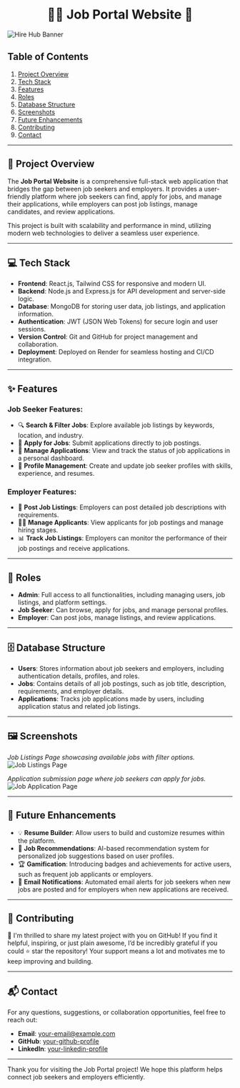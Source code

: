<h1 align="center">🧑‍💼 Job Portal Website 🚀</h1>

![Hire Hub Banner](https://github.com/user-attachments/assets/2125516f-2806-494b-ae8e-b094524ca205)

## Table of Contents

1. [Project Overview](#project-overview)
2. [Tech Stack](#tech-stack)
3. [Features](#features)
4. [Roles](#roles)
5. [Database Structure](#database-structure)
6. [Screenshots](#screenshots)
7. [Future Enhancements](#future-enhancements)
8. [Contributing](#contributing)
9. [Contact](#contact)

---

## 📑 Project Overview

The **Job Portal Website** is a comprehensive full-stack web application that bridges the gap between job seekers and employers. It provides a user-friendly platform where job seekers can find, apply for jobs, and manage their applications, while employers can post job listings, manage candidates, and review applications.

This project is built with scalability and performance in mind, utilizing modern web technologies to deliver a seamless user experience.

---

## 💻 Tech Stack

- **Frontend**: React.js, Tailwind CSS for responsive and modern UI.
- **Backend**: Node.js and Express.js for API development and server-side logic.
- **Database**: MongoDB for storing user data, job listings, and application information.
- **Authentication**: JWT (JSON Web Tokens) for secure login and user sessions.
- **Version Control**: Git and GitHub for project management and collaboration.
- **Deployment**: Deployed on Render for seamless hosting and CI/CD integration.

---

## ✨ Features

### Job Seeker Features:
- 🔍 **Search & Filter Jobs**: Explore available job listings by keywords, location, and industry.
- 📝 **Apply for Jobs**: Submit applications directly to job postings.
- 📁 **Manage Applications**: View and track the status of job applications in a personal dashboard.
- 👤 **Profile Management**: Create and update job seeker profiles with skills, experience, and resumes.

### Employer Features:
- 📑 **Post Job Listings**: Employers can post detailed job descriptions with requirements.
- 🧑‍💻 **Manage Applicants**: View applicants for job postings and manage hiring stages.
- 📊 **Track Job Listings**: Employers can monitor the performance of their job postings and receive applications.

---

## 👥 Roles

- **Admin**: Full access to all functionalities, including managing users, job listings, and platform settings.
- **Job Seeker**: Can browse, apply for jobs, and manage personal profiles.
- **Employer**: Can post jobs, manage listings, and review applications.

---

## 🗄 Database Structure

- **Users**: Stores information about job seekers and employers, including authentication details, profiles, and roles.
- **Jobs**: Contains details of all job postings, such as job title, description, requirements, and employer details.
- **Applications**: Tracks job applications made by users, including application status and related job listings.

---

## 🖼️ Screenshots

*Job Listings Page showcasing available jobs with filter options.*
![Job Listings Page](https://github.com/user-attachments/assets/12a3e520-41c0-4743-b444-e4a4ca5c70a5)


*Application submission page where job seekers can apply for jobs.*
![Job Application Page](https://github.com/user-attachments/assets/7c6d31c4-5373-4301-9e7d-d06adf509de6)

---

## 🔮 Future Enhancements

- 💡 **Resume Builder**: Allow users to build and customize resumes within the platform.
- 💼 **Job Recommendations**: AI-based recommendation system for personalized job suggestions based on user profiles.
- 🏆 **Gamification**: Introducing badges and achievements for active users, such as frequent job applicants or employers.
- 📧 **Email Notifications**: Automated email alerts for job seekers when new jobs are posted and for employers when new applications are received.

---

## 🤝 Contributing

🚀 I'm thrilled to share my latest project with you on GitHub! If you find it helpful, inspiring, or just plain awesome, I’d be incredibly grateful if you could ⭐ star the repository! Your support means a lot and motivates me to keep improving and building.

---

## 📬 Contact

For any questions, suggestions, or collaboration opportunities, feel free to reach out:

- **Email**: [your-email@example.com](mailto:adityapateriya7986@gmail.com)
- **GitHub**: [your-github-profile](https://github.com/Aadi0729)
- **LinkedIn**: [your-linkedin-profile](https://www.linkedin.com/in/aditya-pateriya7781/)

---

Thank you for visiting the Job Portal project! We hope this platform helps connect job seekers and employers efficiently.
